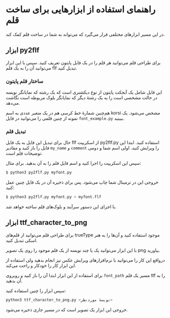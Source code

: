# راهنمای استفاده از ابزارهایی برای ساخت قلم

در این مسیر ابزارهای مختلفی قرار می‌گیرد که می‌تواند به شما در ساخت قلم کمک کند.

## ابزار py2flf

برای طراحی قلم می‌توانید هر قلم را در یک فایل پایتون تعریف کنید. سپس با این ابزار می‌توانید آن را به یک قلم flf تبدیل کنید.

### ساختار قلم پایتون

این فایل شامل یک آبجکت پایتون از نوع دیکشنری است که یک رشته که نمایانگر نویسه در حالت مشخصی است را به یک رشتهٔ دیگر که نمایانگر بلوک مربوطه است نگاشت می‌دهد.

هم‌چنین شمارهٔ خط کرسی هم در یک متغیر عددی به اسم korsi مشخص می‌شود. یک نمونه از چنین قلمی را می‌توانید در فایل `font_example.py` ببینید.

### تبدیل قلم

حال برای تبدیل این فایل به یک فایل flf از اسکریپت py2flf.py استفاده کنید.
ابتدا این فایل را باز کنید و مقادیر `my_name` و `comment` را ویرایش کنید. اولی اسم شما و دومی توضیحات قلم است.

سپس این اسکریپت را اجرا کنید و اسم فایل قلم را به آن بدهید. برای مثال:

```bash
$ python3 py2flf.py myfont.py
```

خروجی این در ترمینال شما چاپ می‌شود. پس برای ذخیره آن در یک فایل چنین عمل کنید:

```bash
$ python3 py2flf.py myfont.py > myfont.flf
```

با اجرای این دستور سرآیند و بلوک‌های قلم ساخته خواهد شد.

## ابزار ttf_character_to_png

برای طراحی قلم می‌توانید از قلم‌های trueType موجود استفاده کنید و آن‌ها را به هنر اسکی تبدیل کنید.

با این ابزار می‌توانید یک یا چند نویسه از یک قلم موجود را روی یک تصویر png بیاورید.

درواقع این کار را می‌توانید با نرم‌افزارهای ویرایش عکس نیز انجام بدهید ولی استفاده از این ابزار کار را خودکار و راحت می‌کند.

برای استفاده از این ابزار ابتدا آن را باز کنید و روبروی `font_path` مسیر یک قلم ttf را به آن بدهید.

سپس ابزار را چنین استفاده کنید:

```bash
python3 ttf_character_to_png.py <نویسهٔ موردنظر>
```

خروجی این ابزار یک تصویر است که در مسیر جاری ذخیره می‌شود.